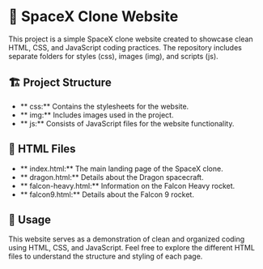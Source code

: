 
# 🚀 SpaceX Clone Website

This project is a simple SpaceX clone website created to showcase clean HTML, CSS, and JavaScript coding practices. The repository includes separate folders for styles (css), images (img), and scripts (js).

## 🏗️ Project Structure

- ** css:** Contains the stylesheets for the website.
- ** img:** Includes images used in the project.
- ** js:** Consists of JavaScript files for the website functionality.

## 📄 HTML Files

- ** index.html:** The main landing page of the SpaceX clone.
- ** dragon.html:** Details about the Dragon spacecraft.
- ** falcon-heavy.html:** Information on the Falcon Heavy rocket.
- ** falcon9.html:** Details about the Falcon 9 rocket.

## 🚀 Usage

This website serves as a demonstration of clean and organized coding using HTML, CSS, and JavaScript. Feel free to explore the different HTML files to understand the structure and styling of each page.
